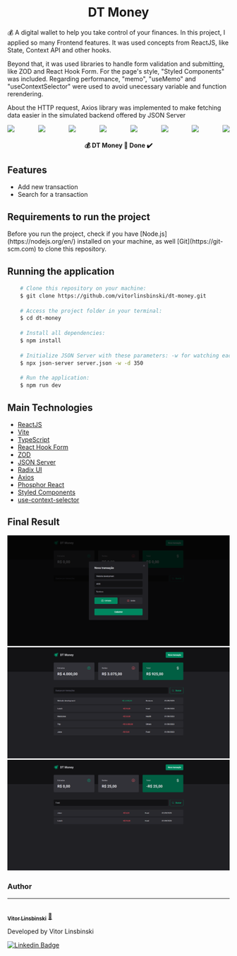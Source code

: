 <h1 align = "center">DT Money</h1>
<p>💰 A digital wallet to help you take control of your finances. In this project, I applied so many Frontend features. It was used concepts from ReactJS, like State, Context API and other hooks.</p>

<p>Beyond that, it was used libraries to handle form validation and submitting, like ZOD and React Hook Form. For the page's style, "Styled Components" was included. Regarding performance, "memo", "useMemo" and "useContextSelector" were used to avoid unecessary variable and function rerendering.</p>

<p>About the HTTP request, Axios library was implemented to make fetching data easier in the simulated backend offered by JSON Server</p>

<div align="center">
  <div style="display: flex; justify-content: space-between; align-items: center;">
	<img src = "https://img.shields.io/static/v1?label=node&message=v16.15.0&color=blue&style=plastic&logo="/>
	<img src = "https://img.shields.io/static/v1?label=npm&message=v8.5.5&color=blue&style=plastic&logo="/>
	<img src = "https://img.shields.io/static/v1?label=Vite&message=v4.4.5&color=blue&style=plastic&logo="/>
	<img src = "https://img.shields.io/static/v1?label=ReactJS&message=v18.2.0&color=blue&style=plastic&logo="/>
	<img src = "https://img.shields.io/static/v1?label=TypeScript&message=v5.0.2&color=blue&style=plastic&logo="/>
	<img src = "https://img.shields.io/static/v1?label=Axios&message=v1.5.0&color=blue&style=plastic&logo="/>
	<img src = "https://img.shields.io/static/v1?label=Styled Components&message=v6.0.7&color=blue&style=plastic&logo="/>
	<img src = "https://img.shields.io/static/v1?label=JSON Server&message=v0.17.3&color=blue&style=plastic&logo="/>
  </div>
</div>

<h4 align="center"> 
	💰 DT Money 🚀 Done ✔️
</h4>

## Features

- Add new transaction
- Search for a transaction

## Requirements to run the project

<p>Before you run the project, check if you have [Node.js](https://nodejs.org/en/) installed on your machine, as well [Git](https://git-scm.com) to clone this repository.</p>

## Running the application

```bash
    # Clone this repository on your machine:
    $ git clone https://github.com/vitorlinsbinski/dt-money.git

    # Access the project folder in your terminal:
    $ cd dt-money

    # Install all dependencies:
    $ npm install

    # Initialize JSON Server with these parameters: -w for watching each HTTP request and -d for the delay in microseconds:
    $ npx json-server server.json -w -d 350

    # Run the application:
    $ npm run dev
```

## Main Technologies

- [ReactJS](https://react.dev/)
- [Vite](https://vitejs.dev/)
- [TypeScript](https://www.typescriptlang.org/)
- [React Hook Form](https://www.react-hook-form.com/)
- [ZOD](https://zod.dev/)
- [JSON Server](https://github.com/typicode/json-server)
- [Radix UI](https://www.radix-ui.com/)
- [Axios](https://axios-http.com/ptbr/docs/intro)
- [Phosphor React](https://github.com/phosphor-icons/react)
- [Styled Components](https://styled-components.com/)
- [use-context-selector](https://github.com/dai-shi/use-context-selector)

## Final Result

<img src = "./src/assets/screenshot-1.png"/>
<img src = "./src/assets/screenshot-2.png"/>
<img src = "./src/assets/screenshot-3.png"/>

### Author

---

<a href="https://github.com/vitorlinsbinski">
 <img style="border-radius: 50%;" src="https://avatars.githubusercontent.com/u/69444717?v=4" width="100px;" alt=""/>
 <br />
 <sub><b>Vitor Linsbinski</b></sub></a> <a href="https://github.com/vitorlinsbinski" title="">🚀</a>

Developed by Vitor Linsbinski

[![Linkedin Badge](https://img.shields.io/badge/-Vitor-blue?style=flat-square&logo=Linkedin&logoColor=white&link=https://www.linkedin.com/in/vitorlinsbinski/)](https://www.linkedin.com/in/vitorlinsbinski/)
